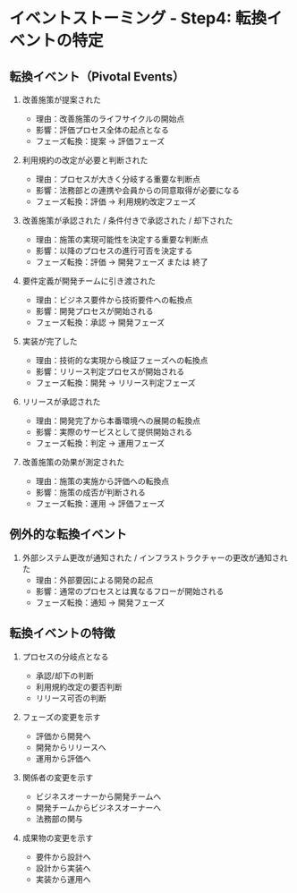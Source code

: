 # イベントストーミング - Step4: 転換イベントの特定

## 転換イベント（Pivotal Events）

1. 改善施策が提案された
   - 理由：改善施策のライフサイクルの開始点
   - 影響：評価プロセス全体の起点となる
   - フェーズ転換：提案 → 評価フェーズ

2. 利用規約の改定が必要と判断された
   - 理由：プロセスが大きく分岐する重要な判断点
   - 影響：法務部との連携や会員からの同意取得が必要になる
   - フェーズ転換：評価 → 利用規約改定フェーズ

3. 改善施策が承認された / 条件付きで承認された / 却下された
   - 理由：施策の実現可能性を決定する重要な判断点
   - 影響：以降のプロセスの進行可否を決定する
   - フェーズ転換：評価 → 開発フェーズ または 終了

4. 要件定義が開発チームに引き渡された
   - 理由：ビジネス要件から技術要件への転換点
   - 影響：開発プロセスが開始される
   - フェーズ転換：承認 → 開発フェーズ

5. 実装が完了した
   - 理由：技術的な実現から検証フェーズへの転換点
   - 影響：リリース判定プロセスが開始される
   - フェーズ転換：開発 → リリース判定フェーズ

6. リリースが承認された
   - 理由：開発完了から本番環境への展開の転換点
   - 影響：実際のサービスとして提供開始される
   - フェーズ転換：判定 → 運用フェーズ

7. 改善施策の効果が測定された
   - 理由：施策の実施から評価への転換点
   - 影響：施策の成否が判断される
   - フェーズ転換：運用 → 評価フェーズ

## 例外的な転換イベント

1. 外部システム更改が通知された / インフラストラクチャーの更改が通知された
   - 理由：外部要因による開発の起点
   - 影響：通常のプロセスとは異なるフローが開始される
   - フェーズ転換：通知 → 開発フェーズ

## 転換イベントの特徴

1. プロセスの分岐点となる
   - 承認/却下の判断
   - 利用規約改定の要否判断
   - リリース可否の判断

2. フェーズの変更を示す
   - 評価から開発へ
   - 開発からリリースへ
   - 運用から評価へ

3. 関係者の変更を示す
   - ビジネスオーナーから開発チームへ
   - 開発チームからビジネスオーナーへ
   - 法務部の関与

4. 成果物の変更を示す
   - 要件から設計へ
   - 設計から実装へ
   - 実装から運用へ
